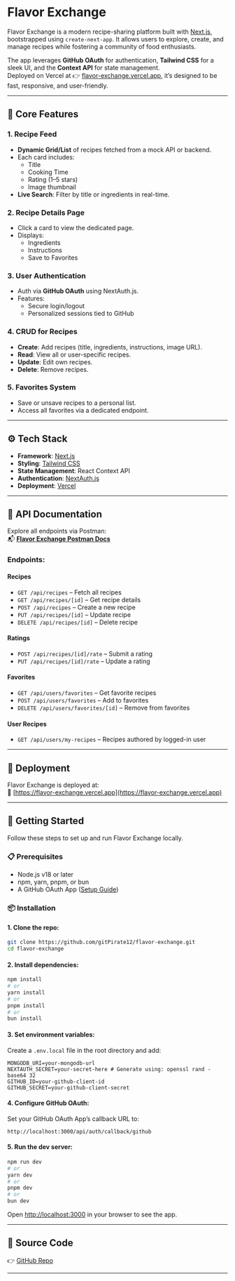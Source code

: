# Flavor Exchange

Flavor Exchange is a modern recipe-sharing platform built with [Next.js](https://nextjs.org/), bootstrapped using `create-next-app`. It allows users to explore, create, and manage recipes while fostering a community of food enthusiasts.

The app leverages **GitHub OAuth** for authentication, **Tailwind CSS** for a sleek UI, and the **Context API** for state management.  
Deployed on Vercel at 👉 [flavor-exchange.vercel.app](https://flavor-exchange.vercel.app), it’s designed to be fast, responsive, and user-friendly.

---

## 🌟 Core Features

### 1. Recipe Feed
- **Dynamic Grid/List** of recipes fetched from a mock API or backend.
- Each card includes:
  - Title
  - Cooking Time
  - Rating (1–5 stars)
  - Image thumbnail
- **Live Search**: Filter by title or ingredients in real-time.

### 2. Recipe Details Page
- Click a card to view the dedicated page.
- Displays:
  - Ingredients
  - Instructions
  - Save to Favorites

### 3. User Authentication
- Auth via **GitHub OAuth** using NextAuth.js.
- Features:
  - Secure login/logout
  - Personalized sessions tied to GitHub

### 4. CRUD for Recipes
- **Create**: Add recipes (title, ingredients, instructions, image URL).
- **Read**: View all or user-specific recipes.
- **Update**: Edit own recipes.
- **Delete**: Remove recipes.

### 5. Favorites System
- Save or unsave recipes to a personal list.
- Access all favorites via a dedicated endpoint.

---

## ⚙️ Tech Stack

- **Framework**: [Next.js](https://nextjs.org/)
- **Styling**: [Tailwind CSS](https://tailwindcss.com/)
- **State Management**: React Context API
- **Authentication**: [NextAuth.js](https://next-auth.js.org/)
- **Deployment**: [Vercel](https://vercel.com/)

---

## 📢 API Documentation

Explore all endpoints via Postman:  
📬 **[Flavor Exchange Postman Docs](https://documenter.getpostman.com/view/26831435/2sB2cX91gb)**

### Endpoints:

#### Recipes
- `GET /api/recipes` – Fetch all recipes  
- `GET /api/recipes/[id]` – Get recipe details  
- `POST /api/recipes` – Create a new recipe  
- `PUT /api/recipes/[id]` – Update recipe  
- `DELETE /api/recipes/[id]` – Delete recipe  

#### Ratings
- `POST /api/recipes/[id]/rate` – Submit a rating  
- `PUT /api/recipes/[id]/rate` – Update a rating  

#### Favorites
- `GET /api/users/favorites` – Get favorite recipes  
- `POST /api/users/favorites` – Add to favorites  
- `DELETE /api/users/favorites/[id]` – Remove from favorites  

#### User Recipes
- `GET /api/users/my-recipes` – Recipes authored by logged-in user

---

## 🚀 Deployment

Flavor Exchange is deployed at:  
🔗 [https://flavor-exchange.vercel.app](https://flavor-exchange.vercel.app)

---

## 💠 Getting Started

Follow these steps to set up and run Flavor Exchange locally.

### 📋 Prerequisites
- Node.js v18 or later
- npm, yarn, pnpm, or bun
- A GitHub OAuth App ([Setup Guide](https://docs.github.com/en/developers/apps))

### 📦 Installation

#### 1. Clone the repo:
```bash
git clone https://github.com/gitPirate12/flavor-exchange.git
cd flavor-exchange
```

#### 2. Install dependencies:
```bash
npm install
# or
yarn install
# or
pnpm install
# or
bun install
```

#### 3. Set environment variables:

Create a `.env.local` file in the root directory and add:
```env
MONGODB_URI=your-mongodb-url
NEXTAUTH_SECRET=your-secret-here # Generate using: openssl rand -base64 32
GITHUB_ID=your-github-client-id
GITHUB_SECRET=your-github-client-secret
```

#### 4. Configure GitHub OAuth:

Set your GitHub OAuth App’s callback URL to:
```
http://localhost:3000/api/auth/callback/github
```

#### 5. Run the dev server:
```bash
npm run dev
# or
yarn dev
# or
pnpm dev
# or
bun dev
```

Open [http://localhost:3000](http://localhost:3000) in your browser to see the app.

---

## 📂 Source Code
  
👉 [GitHub Repo](https://github.com/gitPirate12/flavor-exchange)

---


